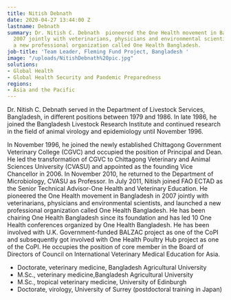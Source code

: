 ```yaml
---
title: Nitish Debnath
date: 2020-04-27 13:44:00 Z
lastname: Debnath
summary: Dr. Nitish C. Debnath  pioneered the One Health movement in Bangladesh in
  2007 jointly with veterinarians, physicians and environmental scientists, and launched
  a new professional organization called One Health Bangladesh.
job-title: 'Team Leader, Fleming Fund Project, Bangladesh '
image: "/uploads/NitishDebnath%20pic.jpg"
solutions:
- Global Health
- Global Health Security and Pandemic Preparedness
regions:
- Asia and the Pacific
---
```


Dr. Nitish C. Debnath served in the Department of Livestock Services, Bangladesh, in different positions between 1979 and 1986. In late 1986, he joined the Bangladesh Livestock Research Institute and continued research in the field of animal virology and epidemiology until November 1996. 

In November 1996, he joined the newly established Chittagong Government Veterinary College (CGVC) and occupied the position of Principal and Dean. He led the transformation of CGVC to Chittagong Veterinary and Animal Sciences University (CVASU) and appointed as the founding Vice Chancellor in 2006. In November 2010, he returned to the Department of Microbiology, CVASU as Professor. In July 2011, Nitish joined FAO ECTAD as the Senior Technical Advisor-One Health and Veterinary Education. He pioneered the One Health movement in Bangladesh in 2007 jointly with veterinarians, physicians and environmental scientists, and launched a new professional organization called One Health Bangladesh. He has been chairing One Health Bangladesh since its foundation and has led 10 One Health conferences organized by One Health Bangladesh. He has been involved with U.K. Government-funded BALZAC project as one of the CoPI and subsequently got involved with One Health Poultry Hub project as one of the CoPI. He occupies the position of core member in the Board of Directors of Council on International Veterinary Medical Education for Asia. 

* Doctorate, veterinary medicine, Bangladesh Agricultural University
* M.Sc., veterinary medicine,Bangladesh Agricultural University
* M.Sc., tropical veterinary medicine, University of Edinburgh
* Doctorate, virology, University of Surrey (postdoctoral training in Japan)